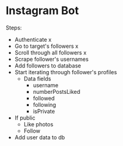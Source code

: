 # Instagram Bot

Steps:
- Authenticate x
- Go to target's followers x
- Scroll through all followers x
- Scrape follower's usernames
- Add followers to database
- Start iterating through follower's profiles
    - Data fields
        - username
        - numberPostsLiked
        - followed
        - following
        - isPrivate
- If public
    - Like photos
    - Follow
- Add user data to db
